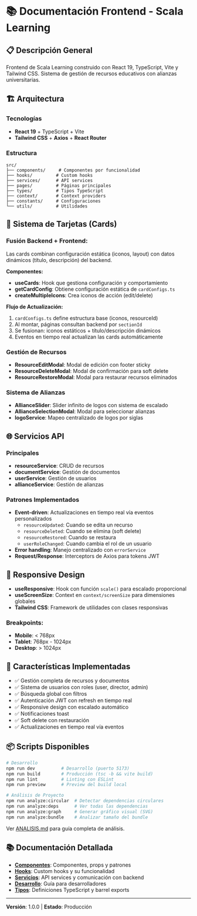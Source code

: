 # 📚 Documentación Frontend - Scala Learning

## 📋 Descripción General

Frontend de Scala Learning construido con React 19, TypeScript, Vite y Tailwind CSS. Sistema de gestión de recursos educativos con alianzas universitarias.

## 🏗️ Arquitectura

### Tecnologías
- **React 19** + TypeScript + Vite
- **Tailwind CSS** + **Axios** + **React Router**

### Estructura
```
src/
├── components/     # Componentes por funcionalidad
├── hooks/         # Custom hooks
├── services/      # API services
├── pages/         # Páginas principales
├── types/         # Tipos TypeScript
├── context/       # Context providers
├── constants/     # Configuraciones
└── utils/         # Utilidades
```

## 🔧 Sistema de Tarjetas (Cards)

### **Fusión Backend + Frontend:**
Las cards combinan configuración estática (iconos, layout) con datos dinámicos (título, descripción) del backend.

**Componentes:**
- **useCards**: Hook que gestiona configuración y comportamiento
- **getCardConfig**: Obtiene configuración estática de `cardConfigs.ts`
- **createMultipleIcons**: Crea iconos de acción (edit/delete)

**Flujo de Actualización:**
1. `cardConfigs.ts` define estructura base (iconos, resourceId)
2. Al montar, páginas consultan backend por `sectionId`
3. Se fusionan: iconos estáticos + título/descripción dinámicos
4. Eventos en tiempo real actualizan las cards automáticamente

### Gestión de Recursos
- **ResourceEditModal**: Modal de edición con footer sticky
- **ResourceDeleteModal**: Modal de confirmación para soft delete
- **ResourceRestoreModal**: Modal para restaurar recursos eliminados

### Sistema de Alianzas
- **AllianceSlider**: Slider infinito de logos con sistema de escalado
- **AllianceSelectionModal**: Modal para seleccionar alianzas
- **logoService**: Mapeo centralizado de logos por siglas

## 🌐 Servicios API

### Principales
- **resourceService**: CRUD de recursos
- **documentService**: Gestión de documentos
- **userService**: Gestión de usuarios
- **allianceService**: Gestión de alianzas

### Patrones Implementados
- **Event-driven**: Actualizaciones en tiempo real vía eventos personalizados
  - `resourceUpdated`: Cuando se edita un recurso
  - `resourceDeleted`: Cuando se elimina (soft delete)
  - `resourceRestored`: Cuando se restaura
  - `userRoleChanged`: Cuando cambia el rol de un usuario
- **Error handling**: Manejo centralizado con `errorService`
- **Request/Response**: Interceptors de Axios para tokens JWT

## 🎨 Responsive Design

- **useResponsive**: Hook con función `scale()` para escalado proporcional
- **useScreenSize**: Context en `context/screenSize` para dimensiones globales
- **Tailwind CSS**: Framework de utilidades con clases responsivas

### Breakpoints:
- **Mobile**: < 768px
- **Tablet**: 768px - 1024px
- **Desktop**: > 1024px

## 🚀 Características Implementadas

- ✅ Gestión completa de recursos y documentos
- ✅ Sistema de usuarios con roles (user, director, admin)
- ✅ Búsqueda global con filtros
- ✅ Autenticación JWT con refresh en tiempo real
- ✅ Responsive design con escalado automático
- ✅ Notificaciones toast
- ✅ Soft delete con restauración
- ✅ Actualizaciones en tiempo real vía eventos

## 📦 Scripts Disponibles

```bash
# Desarrollo
npm run dev          # Desarrollo (puerto 5173)
npm run build        # Producción (tsc -b && vite build)
npm run lint         # Linting con ESLint
npm run preview      # Preview del build local

# Análisis de Proyecto
npm run analyze:circular  # Detectar dependencias circulares
npm run analyze:deps      # Ver todas las dependencias
npm run analyze:graph     # Generar gráfico visual (SVG)
npm run analyze:bundle    # Analizar tamaño del bundle
```

Ver [ANALISIS.md](../ANALISIS.md) para guía completa de análisis.

## 📚 Documentación Detallada

- **[Componentes](componentes.md)**: Componentes, props y patrones
- **[Hooks](hooks.md)**: Custom hooks y su funcionalidad
- **[Servicios](servicios.md)**: API services y comunicación con backend
- **[Desarrollo](desarrollo.md)**: Guía para desarrolladores
- **[Tipos](tipos.md)**: Definiciones TypeScript y barrel exports

---

**Versión**: 1.0.0 | **Estado**: Producción